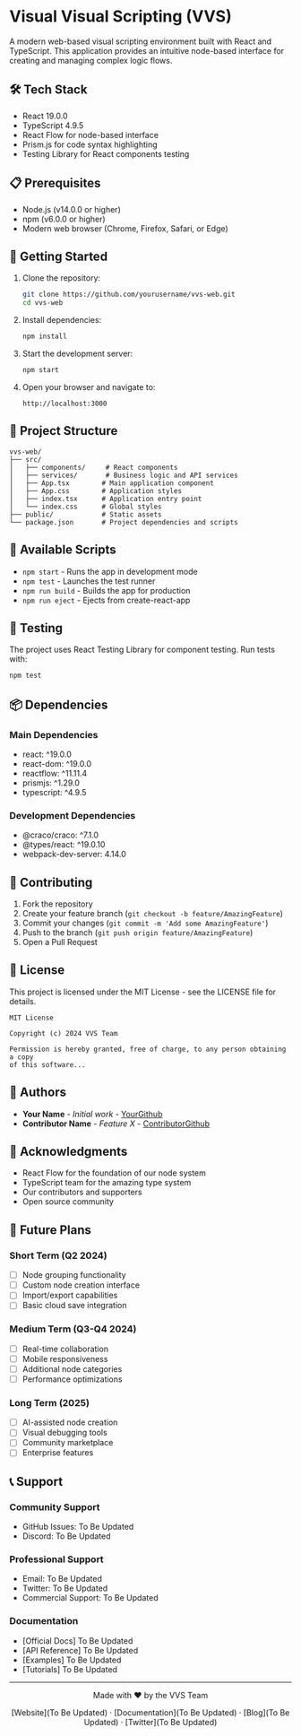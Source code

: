 # Visual Visual Scripting (VVS)

A modern web-based visual scripting environment built with React and TypeScript. This application provides an intuitive node-based interface for creating and managing complex logic flows.

## 🛠️ Tech Stack

- React 19.0.0
- TypeScript 4.9.5
- React Flow for node-based interface
- Prism.js for code syntax highlighting
- Testing Library for React components testing

## 📋 Prerequisites

- Node.js (v14.0.0 or higher)
- npm (v6.0.0 or higher)
- Modern web browser (Chrome, Firefox, Safari, or Edge)

## 🚀 Getting Started

1. Clone the repository:
   ```bash
   git clone https://github.com/yourusername/vvs-web.git
   cd vvs-web
   ```

2. Install dependencies:
   ```bash
   npm install
   ```

3. Start the development server:
   ```bash
   npm start
   ```

4. Open your browser and navigate to:
   ```
   http://localhost:3000
   ```

## 📁 Project Structure

```
vvs-web/
├── src/
│   ├── components/     # React components
│   ├── services/       # Business logic and API services
│   ├── App.tsx        # Main application component
│   ├── App.css        # Application styles
│   ├── index.tsx      # Application entry point
│   └── index.css      # Global styles
├── public/            # Static assets
└── package.json       # Project dependencies and scripts
```

## 📜 Available Scripts

- `npm start` - Runs the app in development mode
- `npm test` - Launches the test runner
- `npm run build` - Builds the app for production
- `npm run eject` - Ejects from create-react-app

## 🧪 Testing

The project uses React Testing Library for component testing. Run tests with:

```bash
npm test
```

## 📦 Dependencies

### Main Dependencies
- react: ^19.0.0
- react-dom: ^19.0.0
- reactflow: ^11.11.4
- prismjs: ^1.29.0
- typescript: ^4.9.5

### Development Dependencies
- @craco/craco: ^7.1.0
- @types/react: ^19.0.10
- webpack-dev-server: 4.14.0

## 🤝 Contributing

1. Fork the repository
2. Create your feature branch (`git checkout -b feature/AmazingFeature`)
3. Commit your changes (`git commit -m 'Add some AmazingFeature'`)
4. Push to the branch (`git push origin feature/AmazingFeature`)
5. Open a Pull Request

## 📄 License

This project is licensed under the MIT License - see the LICENSE file for details.

```
MIT License

Copyright (c) 2024 VVS Team

Permission is hereby granted, free of charge, to any person obtaining a copy
of this software...
```

## 👥 Authors

- **Your Name** - *Initial work* - [YourGithub](https://github.com/yourusername)
- **Contributor Name** - *Feature X* - [ContributorGithub](https://github.com/contributor)

## 🙏 Acknowledgments

- React Flow for the foundation of our node system
- TypeScript team for the amazing type system
- Our contributors and supporters
- Open source community

## 🔮 Future Plans

### Short Term (Q2 2024)
- [ ] Node grouping functionality
- [ ] Custom node creation interface
- [ ] Import/export capabilities
- [ ] Basic cloud save integration

### Medium Term (Q3-Q4 2024)
- [ ] Real-time collaboration
- [ ] Mobile responsiveness
- [ ] Additional node categories
- [ ] Performance optimizations

### Long Term (2025)
- [ ] AI-assisted node creation
- [ ] Visual debugging tools
- [ ] Community marketplace
- [ ] Enterprise features

## 📞 Support

### Community Support
- GitHub Issues: To Be Updated
- Discord: To Be Updated

### Professional Support
- Email: To Be Updated
- Twitter: To Be Updated
- Commercial Support: To Be Updated

### Documentation
- [Official Docs] To Be Updated
- [API Reference] To Be Updated
- [Examples] To Be Updated
- [Tutorials] To Be Updated

---

<div align="center">

Made with ❤️ by the VVS Team

[Website](To Be Updated) · [Documentation](To Be Updated) · [Blog](To Be Updated) · [Twitter](To Be Updated)

</div> 